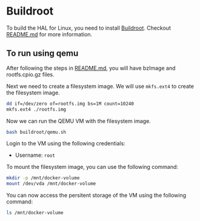 # Buildroot

To build the HAL for Linux, you need to install [Buildroot](https://buildroot.org/). Checkout [README.md](./linux/README.md) for more information.

## To run using qemu

After following the steps in [README.md](./linux/README.md), you will have bzImage and rootfs.cpio.gz files.

Next we need to create a filesystem image. We will use `mkfs.ext4` to create the filesystem image.

```bash
dd if=/dev/zero of=rootfs.img bs=1M count=10240
mkfs.ext4 ./rootfs.img
```

Now we can run the QEMU VM with the filesystem image.

```bash
bash buildroot/qemu.sh
```

Login to the VM using the following credentials:

- Username: `root`

To mount the filesystem image, you can use the following command:

```bash
mkdir -p /mnt/docker-volume
mount /dev/vda /mnt/docker-volume
```

You can now access the persitent storage of the VM using the following command:

```bash
ls /mnt/docker-volume
```
